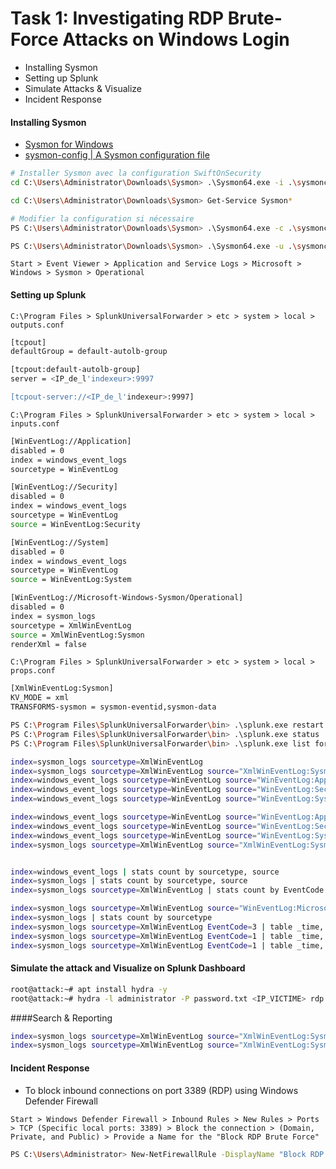 # Task 1: Investigating RDP Brute-Force Attacks on Windows Login

- Installing Sysmon
- Setting up Splunk
- Simulate Attacks & Visualize
- Incident Response

#### Installing Sysmon

- [Sysmon for Windows](https://learn.microsoft.com/en-us/sysinternals/downloads/sysmon)
- [sysmon-config | A Sysmon configuration file](https://github.com/SwiftOnSecurity/sysmon-config)

```sh
# Installer Sysmon avec la configuration SwiftOnSecurity
cd C:\Users\Administrator\Downloads\Sysmon> .\Sysmon64.exe -i .\sysmonconfig-export.xml -accepteula

cd C:\Users\Administrator\Downloads\Sysmon> Get-Service Sysmon*

# Modifier la configuration si nécessaire
PS C:\Users\Administrator\Downloads\Sysmon> .\Sysmon64.exe -c .\sysmonconfig-export.xml

PS C:\Users\Administrator\Downloads\Sysmon> .\Sysmon64.exe -u .\sysmonconfig-export.xml
```

`Start > Event Viewer > Application and Service Logs > Microsoft > Windows > Sysmon > Operational`

#### Setting up Splunk

`C:\Program Files > SplunkUniversalForwarder > etc > system > local > outputs.conf`

```sh
[tcpout]
defaultGroup = default-autolb-group

[tcpout:default-autolb-group]
server = <IP_de_l'indexeur>:9997

[tcpout-server://<IP_de_l'indexeur>:9997]
```

`C:\Program Files > SplunkUniversalForwarder > etc > system > local > inputs.conf`

```sh
[WinEventLog://Application]
disabled = 0
index = windows_event_logs
sourcetype = WinEventLog

[WinEventLog://Security]
disabled = 0
index = windows_event_logs
sourcetype = WinEventLog
source = WinEventLog:Security

[WinEventLog://System]
disabled = 0
index = windows_event_logs
sourcetype = WinEventLog
source = WinEventLog:System

[WinEventLog://Microsoft-Windows-Sysmon/Operational]
disabled = 0
index = sysmon_logs
sourcetype = XmlWinEventLog
source = XmlWinEventLog:Sysmon
renderXml = false
```

`C:\Program Files > SplunkUniversalForwarder > etc > system > local > props.conf`

```sh
[XmlWinEventLog:Sysmon]
KV_MODE = xml
TRANSFORMS-sysmon = sysmon-eventid,sysmon-data
```

```sh
PS C:\Program Files\SplunkUniversalForwarder\bin> .\splunk.exe restart
PS C:\Program Files\SplunkUniversalForwarder\bin> .\splunk.exe status
PS C:\Program Files\SplunkUniversalForwarder\bin> .\splunk.exe list forward-server
```

```sh
index=sysmon_logs sourcetype=XmlWinEventLog
index=sysmon_logs sourcetype=XmlWinEventLog source="XmlWinEventLog:Sysmon"
index=windows_event_logs sourcetype=WinEventLog source="WinEventLog:Application"
index=windows_event_logs sourcetype=WinEventLog source="WinEventLog:Security"
index=windows_event_logs sourcetype=WinEventLog source="WinEventLog:System"

index=windows_event_logs sourcetype=WinEventLog source="WinEventLog:Application" | stats count by EventCode
index=windows_event_logs sourcetype=WinEventLog source="WinEventLog:Security" | stats count by EventCode
index=windows_event_logs sourcetype=WinEventLog source="WinEventLog:System" | stats count by EventCode
index=sysmon_logs sourcetype=XmlWinEventLog source="XmlWinEventLog:Sysmon" | stats count by EventCode


index=windows_event_logs | stats count by sourcetype, source
index=sysmon_logs | stats count by sourcetype, source
index=sysmon_logs sourcetype=XmlWinEventLog | stats count by EventCode

index=sysmon_logs sourcetype=XmlWinEventLog source="WinEventLog:Microsoft-Windows-Sysmon/Operational"
index=sysmon_logs | stats count by sourcetype
index=sysmon_logs sourcetype=XmlWinEventLog EventCode=3 | table _time, host, user, dest_ip, dest_port
index=sysmon_logs sourcetype=XmlWinEventLog EventCode=1 | table _time, host, user, parent_process_name, process_name
index=sysmon_logs sourcetype=XmlWinEventLog EventCode=1 | table _time, host, process_name, parent_process_name
```

#### Simulate the attack and Visualize on Splunk Dashboard

```sh
root@attack:~# apt install hydra -y
root@attack:~# hydra -l administrator -P password.txt <IP_VICTIME> rdp
```

####Search & Reporting

```sh
index=sysmon_logs sourcetype=XmlWinEventLog source="XmlWinEventLog:Sysmon"
index=sysmon_logs sourcetype=XmlWinEventLog source="XmlWinEventLog:Sysmon" SourceIp="<IP_VICTIME>"
```

#### Incident Response

- To block inbound connections on port 3389 (RDP) using Windows Defender Firewall

`Start > Windows Defender Firewall > Inbound Rules > New Rules > Ports > TCP (Specific local ports: 3389) > Block the connection > (Domain, Private, and Public) > Provide a Name for the "Block RDP Brute Force" `

```sh
PS C:\Users\Administrator> New-NetFirewallRule -DisplayName "Block RDP Brute Force" -Direction Inbound -Action Block -RemoteAddress <IP_ATTACK>
```
